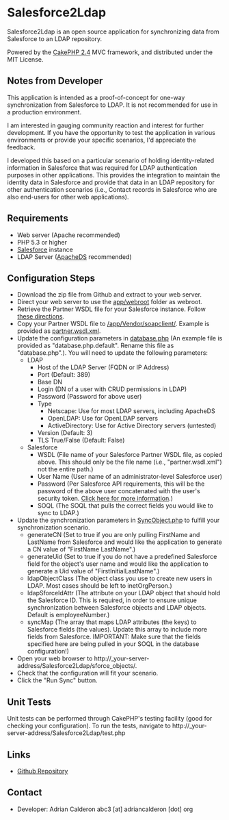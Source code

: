 Salesforce2Ldap
===============

Salesforce2Ldap is an open source application for synchronizing data from Salesforce to an LDAP repository.

Powered by the [CakePHP 2.4](http://www.cakephp.org) MVC framework, and distributed under the MIT License.

Notes from Developer
--------------------

This application is intended as a proof-of-concept for one-way synchronization from Salesforce to LDAP. It is not recommended for use
in a production environment.

I am interested in gauging community reaction and interest for further development. If you have the opportunity to test the
application in various environments or provide your specific scenarios, I'd appreciate the feedback.

I developed this based on a particular scenario of holding identity-related information in Salesforce that was required for LDAP
authentication purposes in other applications. This provides the integration to maintain the identity data in Salesforce and provide
that data in an LDAP repository for other authentication scenarios (i.e., Contact records in Salesforce who are also end-users for
other web applications). 

Requirements
------------

* Web server (Apache recommended)
* PHP 5.3 or higher
* [Salesforce](http://www.salesforce.com) instance
* LDAP Server ([ApacheDS](http://directory.apache.org/) recommended)

Configuration Steps
-------------------

* Download the zip file from Github and extract to your web server.
* Direct your web server to use the [app/webroot](/app/webroot) folder as webroot.
* Retrieve the Partner WSDL file for your Salesforce instance. Follow [these directions](https://help.salesforce.com/apex/HTViewHelpDoc?id=dev_wsdl.htm&language=en_US).
* Copy your Partner WSDL file to [/app/Vendor/soapclient/](/app/Vendor/soapclient/). Example is provided as [partner.wsdl.xml](/app/Vendor/soapclient/partner.wsdl.xml).
* Update the configuration parameters in [database.php](/app/Config/database.php.default) (An example file is provided as "database.php.default". Rename this file as "database.php".). You will need to update the following parameters:
    * LDAP
        * Host of the LDAP Server (FQDN or IP Address)
        * Port (Default:  389)
        * Base DN
        * Login (DN of a user with CRUD permissions in LDAP)
        * Password (Password for above user)
        * Type
            * Netscape:  Use for most LDAP servers, including ApacheDS
            * OpenLDAP:  Use for OpenLDAP servers
            * ActiveDirectory:  Use for Active Directory servers (untested)
        * Version (Default:  3)
        * TLS True/False (Default: False)
    * Salesforce
        * WSDL (File name of your Salesforce Partner WSDL file, as copied above. This should only be the file name (i.e., "partner.wsdl.xml") not the entire path.)
        * User Name (User name of an administrator-level Salesforce user)
        * Password (Per Salesforce API requirements, this will be the password of the above user concatenated with the user's security token. [Click here for more information](http://www.salesforce.com/us/developer/docs/api/Content/sforce_api_concepts_security.htm).)
        * SOQL (The SOQL that pulls the correct fields you would like to sync to LDAP.)
* Update the synchronization parameters in [SyncObject.php](/app/Model/SyncObject.php) to fulfill your synchronization scenario.
    * generateCN (Set to true if you are only pulling FirstName and LastName from Salesforce and would like the application to generate a CN value of "FirstName LastName".)
    * generateUid (Set to true if you do not have a predefined Salesforce field for the object's user name and would like the application to generate a Uid value of "FirstInitialLastName".)
    * ldapObjectClass (The object class you use to create new users in LDAP. Most cases should be left to inetOrgPerson.)
    * ldapSforceIdAttr (The attribute on your LDAP object that should hold the Salesforce ID. This is required, in order to ensure unique synchronization between Salesforce objects and LDAP objects. Default is employeeNumber.)
    * syncMap (The array that maps LDAP attributes (the keys) to Salesforce fields (the values). Update this array to include more fields from Salesforce. IMPORTANT: Make sure that the fields specified here are being pulled in your SOQL in the database configuration!)
* Open your web browser to http://_your-server-address/Salesforce2Ldap/sforce_objects/.
* Check that the configuration will fit your scenario.
* Click the "Run Sync" button.

Unit Tests
----------

Unit tests can be performed through CakePHP's testing facility (good for checking your configuration). To run the tests, navigate to http://_your-server-address/Salesforce2Ldap/test.php

Links
-----

* [Github Repository](https://github.com/abcalderon3/Salesforce2Ldap)

Contact
-------

* Developer:  Adrian Calderon abc3 [at] adriancalderon [dot] org